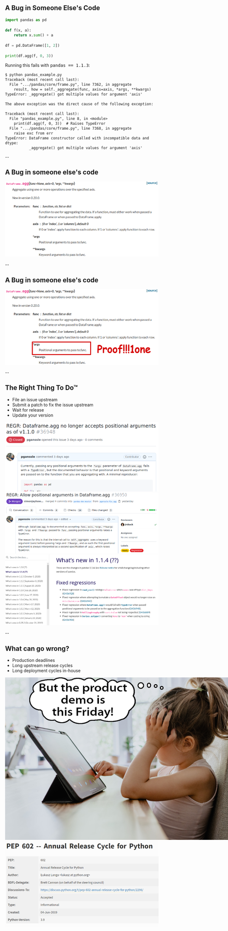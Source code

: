 ## A Bug in Someone Else's Code

```python
import pandas as pd

def f(x, a):
    return x.sum() + a

df = pd.DataFrame([1, 2])

print(df.agg(f, 0, 3))
```

<span class="fragment" data-fragment-index="0">
Running this fails with <tt>pandas == 1.1.3</tt>:
</span>

```none
$ python pandas_example.py
Traceback (most recent call last):
  File ".../pandas/core/frame.py", line 7362, in aggregate
    result, how = self._aggregate(func, axis=axis, *args, **kwargs)
TypeError: _aggregate() got multiple values for argument 'axis'

The above exception was the direct cause of the following exception:

Traceback (most recent call last):
  File "pandas_example.py", line 8, in <module>
    print(df.agg(f, 0, 3))  # Raises TypeError
  File ".../pandas/core/frame.py", line 7368, in aggregate
    raise exc from err
TypeError: DataFrame constructor called with incompatible data and dtype:
           _aggregate() got multiple values for argument 'axis'
```
<!-- .element class="fragment" data-fragment-index="0" -->

--

## A Bug in someone else's code

<!-- .slide: data-transition="slide-in none-out" -->
<img
     src="images/pandas-agg-docs.png"
     alt="The documentation for DataFrame.agg, demonstrating that it accepts *args."
     />

--

## A Bug in someone else's code

<!-- .slide: data-transition="none-in slide-out" -->
<img
     src="images/pandas-agg-docs-proof.png"
     alt="The documentation for DataFrame.agg with the *args section boxed in red and the word Proof!!!1one in Comic Sans next to it."
     />

--

## The Right Thing To Do™

- File an issue upstream<br/>
- Submit a patch to fix the issue upstream <!-- .element class="fragment" data-fragment-index="1" -->
- Wait for release <!-- .element class="fragment" data-fragment-index="2" -->
- Update your version <!-- .element class="fragment" data-fragment-index="3" -->

<img
    src="images/pandas-agg-issue.png"
    alt="Pandas issue #36948: Dataframe.agg no longer accepts positional arguments as of v1.1.0"
    class="disappearing-fragment fragment fade-out"
    data-fragment-index="1"
    />
<img
    src="images/pandas-agg-pr.png"
    alt="Pandas PR #36950: Allow positional arguments in DataFrame.agg"
    class="disappearing-fragment fragment fade-in"
    data-fragment-index="1"
    />
<img
    src="images/pandas-whatsnew-114.png"
    alt="What's new in 1.1.4: Changelog including the DataFrame.agg change for 1.1.4, with no specified release date."
    class="fragment fade-in"
    data-fragment-index="2" />

--

## What can go wrong?

- Production deadlines
- Long upstream release cycles
- Long deployment cycles in-house

<img src="images/demo-friday.png"
    alt = "A child at a tablet looking tired with a thought bubble that says, 'But the demo is on Friday!"
    class = "disappearing-fragment fragment fade-out"
    id = "splash"
    style="max-width: 800px"
    data-fragment-index="0"
    />
<img
    src="images/python-annual-release-cycle.png"
    alt="PEP 602: Annual Release Cycle for Python"
    class = "fragment fade-in"
    data-fragment-index="0"
    />
